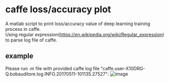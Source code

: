 # caffe loss/accuracy plot
A matlab script to print loss/accuracy value of deep learning training process in caffe. <br>
Using regular expression(https://en.wikipedia.org/wiki/Regular_expression) to parse log file of caffe.  

## example
Please run .m file with provided caffe log file "caffe.user-X10DRG-Q.bobauditore.log.INFO.20170511-101135.27527":
![image](https://github.com/bobauditore/caffelossplot/blob/master/train_img/Alexnet_train_loss_accuracy.png)
